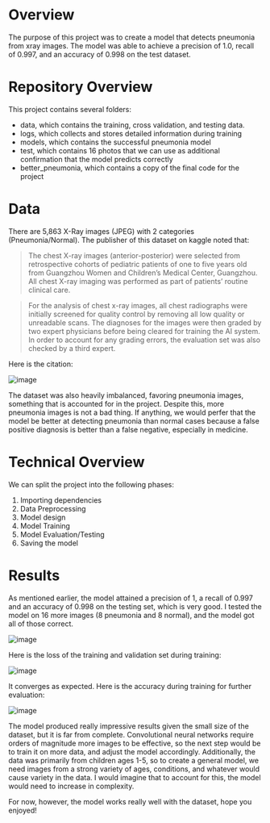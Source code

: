 # Overview
The purpose of this project was to create a model that detects pneumonia from xray images. The model was able to achieve a precision of 1.0, recall of 0.997, and an accuracy of 0.998 on the test dataset.

# Repository Overview
This project contains several folders:

- data, which contains the training, cross validation, and testing data.
- logs, which collects and stores detailed information during training
- models, which contains the successful pneumonia model
- test, which contains 16 photos that we can use as additional confirmation that the model predicts correctly
- better_pneumonia, which contains a copy of the final code for the project

# Data

There are 5,863 X-Ray images (JPEG) with 2 categories (Pneumonia/Normal). The publisher of this dataset on kaggle noted that:

> The chest X-ray images (anterior-posterior) were selected from retrospective cohorts of pediatric patients of one to five years old from Guangzhou Women and Children’s Medical Center, Guangzhou. All chest X-ray imaging was performed as part of patients’ routine clinical care. 

> For the analysis of chest x-ray images, all chest radiographs were initially screened for quality control by removing all low quality or unreadable scans. The diagnoses for the images were then graded by two expert physicians before being cleared for training the AI system. In order to account for any grading errors, the evaluation set was also checked by a third expert.

Here is the citation:

![image](https://github.com/DylanBerger/Pneumonia/assets/82914031/d70e3ba5-0eca-43bc-91f2-540723e1c8ab)

The dataset was also heavily imbalanced, favoring pneumonia images, something that is accounted for in the project. Despite this, more pneumonia images is not a bad thing. If anything, we would perfer that the model be better at detecting pneumonia than normal cases because a false positive diagnosis is better than a false negative, especially in medicine.  

# Technical Overview

We can split the project into the following phases:

1. Importing dependencies
2. Data Preprocessing
3. Model design
4. Model Training
5. Model Evaluation/Testing
6. Saving the model

# Results

As mentioned earlier, the model attained a precision of 1, a recall of 0.997 and an accuracy of 0.998 on the testing set, which is very good. I tested the model on 16 more images (8 pneumonia and 8 normal), and the model got all of those correct.

![image](https://github.com/DylanBerger/Pneumonia/assets/82914031/11a6b2e6-f43c-494e-98f7-0001abbd4ded)

Here is the loss of the training and validation set during training: 

![image](https://github.com/DylanBerger/Pneumonia/assets/82914031/f6a8f041-051d-45cb-94f2-41a555642e1b)

It converges as expected. Here is the accuracy during training for further evaluation: 

![image](https://github.com/DylanBerger/Pneumonia/assets/82914031/7c8e9f43-9f9e-4296-90aa-a4fa623ff678)

The model produced really impressive results given the small size of the dataset, but it is far from complete. Convolutional neural networks require orders of magnitude more images to be effective, so the next step would be to train it on more data, and adjust the model accordingly. Additionally, the data was primarily from children ages 1-5, so to create a general model, we need images from a strong variety of ages, conditions, and whatever would cause variety in the data. I would imagine that to account for this, the model would need to increase in complexity. 

For now, however, the model works really well with the dataset, hope you enjoyed!

